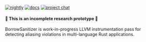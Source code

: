 [![nightly](https://github.com/borrow-sanitizer/rust/actions/workflows/nightly.yml/badge.svg)](https://github.com/borrow-sanitizer/rust/actions/workflows/nightly.yml) [![docs](https://github.com/borrow-sanitizer/docs/actions/workflows/docs.yml/badge.svg)](https://borrow-sanitizer.github.io/docs/) [![project chat](https://img.shields.io/badge/zulip-join_chat-brightgreen.svg)](https://bsan.zulipchat.com/)
#### 🚧 This is an incomplete research prototype 🚧 

BorrowSanitizer is work-in-progress LLVM instrumentation pass for detecting aliasing violations in multi-language Rust applications.

